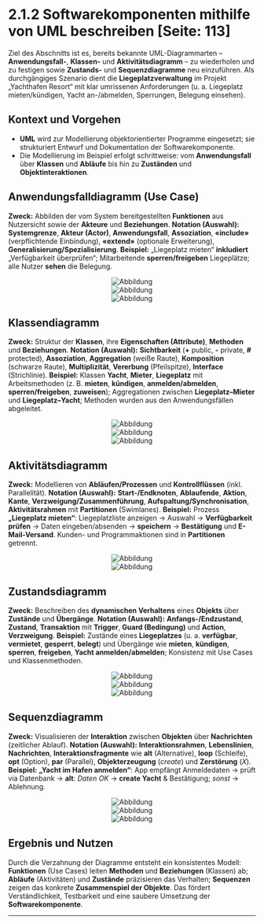 # 2.1.2 Softwarekomponenten mithilfe von UML beschreiben [Seite: 113]

Ziel des Abschnitts ist es, bereits bekannte UML-Diagrammarten – **Anwendungsfall-**, **Klassen-** und **Aktivitätsdiagramm** – zu wiederholen und zu festigen sowie **Zustands-** und **Sequenzdiagramme** neu einzuführen. Als durchgängiges Szenario dient die **Liegeplatzverwaltung** im Projekt „Yachthafen Resort“ mit klar umrissenen Anforderungen (u. a. Liegeplatz mieten/kündigen, Yacht an-/abmelden, Sperrungen, Belegung einsehen). 

## Kontext und Vorgehen

* **UML** wird zur Modellierung objektorientierter Programme eingesetzt; sie strukturiert Entwurf und Dokumentation der Softwarekomponente.
* Die Modellierung im Beispiel erfolgt schrittweise: vom **Anwendungsfall** über **Klassen** und **Abläufe** bis hin zu **Zuständen** und **Objektinteraktionen**. 

## Anwendungsfalldiagramm (Use Case)

**Zweck:** Abbilden der vom System bereitgestellten **Funktionen** aus Nutzersicht sowie der **Akteure** und **Beziehungen**.
**Notation (Auswahl):** **Systemgrenze**, **Akteur (Actor)**, **Anwendungsfall**, **Assoziation**, **«include»** (verpflichtende Einbindung), **«extend»** (optionale Erweiterung), **Generalisierung/Spezialisierung**. 
**Beispiel:** „Liegeplatz mieten“ **inkludiert** „Verfügbarkeit überprüfen“; Mitarbeitende **sperren/freigeben** Liegeplätze; alle Nutzer **sehen** die Belegung. 


<div style="display:flex;justify-content:center">
    <img src="/uml/Anwendungsfalldiagramm/Anwendungsfalldiagramm.png" alt="Abbildung" style="max-width:100%;height:auto;display:block;margin:0;" />
</div>



<div style="display:flex;justify-content:center">
    <img src="/uml/Anwendungsfalldiagramm/Anwendungsfalldiagramms.png" alt="Abbildung" style="max-width:100%;height:auto;display:block;margin:0;" />
</div>



<div style="display:flex;justify-content:center">
    <img src="/uml/Anwendungsfalldiagramm/Anwendungsfalldiagramms_1.png" alt="Abbildung" style="max-width:100%;height:auto;display:block;margin:0;" />
</div>



## Klassendiagramm

**Zweck:** Struktur der **Klassen**, ihre **Eigenschaften (Attribute)**, **Methoden** und **Beziehungen**.
**Notation (Auswahl):** **Sichtbarkeit** (**+** public, **-** private, **#** protected), **Assoziation**, **Aggregation** (weiße Raute), **Komposition** (schwarze Raute), **Multiplizität**, **Vererbung** (Pfeilspitze), **Interface** (Strichlinie). 
**Beispiel:** Klassen **Yacht**, **Mieter**, **Liegeplatz** mit Arbeitsmethoden (z. B. **mieten**, **kündigen**, **anmelden/abmelden**, **sperren/freigeben**, **zuweisen**); Aggregationen zwischen **Liegeplatz–Mieter** und **Liegeplatz–Yacht**; Methoden wurden aus den Anwendungsfällen abgeleitet.

<div style="display:flex;justify-content:center">
    <img src="/uml/Klassendiagramm/Klassendiagramms.png" alt="Abbildung" style="max-width:100%;height:auto;display:block;margin:0;" />
</div>


<div style="display:flex;justify-content:center">
    <img src="/uml/Klassendiagramm/Klassendiagramms_1.png" alt="Abbildung" style="max-width:100%;height:auto;display:block;margin:0;" />
</div>


<div style="display:flex;justify-content:center">
    <img src="/uml/Klassendiagramm/Klassendiagramms_.png" alt="Abbildung" style="max-width:100%;height:auto;display:block;margin:0;" />
</div>

## Aktivitätsdiagramm

**Zweck:** Modellieren von **Abläufen/Prozessen** und **Kontrollflüssen** (inkl. Parallelität).
**Notation (Auswahl):** **Start-/Endknoten**, **Ablaufende**, **Aktion**, **Kante**, **Verzweigung/Zusammenführung**, **Aufspaltung/Synchronisation**, **Aktivitätsrahmen** mit **Partitionen** (Swimlanes). 
**Beispiel:** Prozess **„Liegeplatz mieten“**: Liegeplatzliste anzeigen → Auswahl → **Verfügbarkeit prüfen** → Daten eingeben/absenden → **speichern** → **Bestätigung** und **E-Mail-Versand**. Kunden- und Programmaktionen sind in **Partitionen** getrennt. 



<div style="display:flex;justify-content:center">
    <img src="/uml/Aktivitätsdiagramm/Aktivitätsdiagramms.png" alt="Abbildung" style="max-width:100%;height:auto;display:block;margin:0;" />
</div>

<div style="display:flex;justify-content:center">
    <img src="/uml/Aktivitätsdiagramm/Aktivitätsdiagramms_.png" alt="Abbildung" style="max-width:100%;height:auto;display:block;margin:0;" />
</div>


## Zustandsdiagramm

**Zweck:** Beschreiben des **dynamischen Verhaltens** eines **Objekts** über **Zustände** und **Übergänge**.
**Notation (Auswahl):** **Anfangs-/Endzustand**, **Zustand**, **Transaktion** mit **Trigger**, **Guard (Bedingung)** und **Action**, **Verzweigung**. 
**Beispiel:** Zustände eines **Liegeplatzes** (u. a. **verfügbar**, **vermietet**, **gesperrt**, **belegt**) und Übergänge wie **mieten**, **kündigen**, **sperren**, **freigeben**, **Yacht anmelden/abmelden**; Konsistenz mit Use Cases und Klassenmethoden. 
 

<div style="display:flex;justify-content:center">
    <img src="/uml/Zustandsdiagramm/Zustandsdiagramms.png" alt="Abbildung" style="max-width:100%;height:auto;display:block;margin:0;" />
</div>


<div style="display:flex;justify-content:center">
    <img src="/uml/Zustandsdiagramm/Zustandsdiagramms_1.png" alt="Abbildung" style="max-width:100%;height:auto;display:block;margin:0;" />
</div>


<div style="display:flex;justify-content:center">
    <img src="/uml/Zustandsdiagramm/Zustandsdiagramms_.png" alt="Abbildung" style="max-width:100%;height:auto;display:block;margin:0;" />
</div>


## Sequenzdiagramm

**Zweck:** Visualisieren der **Interaktion** zwischen **Objekten** über **Nachrichten** (zeitlicher Ablauf).
**Notation (Auswahl):** **Interaktionsrahmen**, **Lebenslinien**, **Nachrichten**, **Interaktionsfragmente** wie **alt** (Alternative), **loop** (Schleife), **opt** (Option), **par** (Parallel), **Objekterzeugung** (*create*) und **Zerstörung** (*X*).
**Beispiel:** **„Yacht im Hafen anmelden“**: App empfängt Anmeldedaten → prüft via Datenbank → **alt**: *Daten OK* → **create Yacht** & Bestätigung; *sonst* → Ablehnung. 


<div style="display:flex;justify-content:center">
    <img src="/uml/Sequenzdiagramm/image_1.png" alt="Abbildung" style="max-width:100%;height:auto;display:block;margin:0;" />
</div>


<div style="display:flex;justify-content:center">
    <img src="/uml/Sequenzdiagramm/image_2.png" alt="Abbildung" style="max-width:100%;height:auto;display:block;margin:0;" />
</div>


<div style="display:flex;justify-content:center">
    <img src="/uml/Sequenzdiagramm/image_3.png" alt="Abbildung" style="max-width:100%;height:auto;display:block;margin:0;" />
</div>


## Ergebnis und Nutzen

Durch die Verzahnung der Diagramme entsteht ein konsistentes Modell: **Funktionen** (Use Cases) leiten **Methoden** und **Beziehungen** (Klassen) ab; **Abläufe** (Aktivitäten) und **Zustände** präzisieren das Verhalten; **Sequenzen** zeigen das konkrete **Zusammenspiel der Objekte**. Das fördert Verständlichkeit, Testbarkeit und eine saubere Umsetzung der **Softwarekomponente**. 


---










